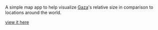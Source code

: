 A simple map app to help visualize [Gaza](http://en.wikipedia.org/wiki/Gaza_Strip)'s relative size in comparison to locations around the world.

[view it here](http://www.ahmadnassri.com/labs/gaza-everywhere/)
